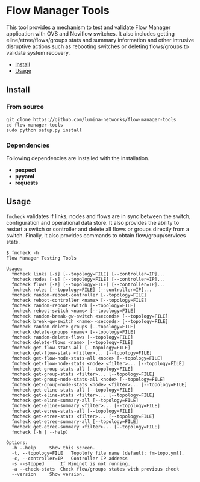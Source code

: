 # Flow Manager Tools

This tool provides a mechanism to test and validate Flow Manager application with OVS and Noviflow switches. It also includes getting eline/etree/flows/groups stats and summary information and other intrusive disruptive actions such as rebooting switches or deleting flows/groups to validate system recovery.

- [Install](#install)
- [Usage](#usage)

## Install

### From source

```
git clone https://github.com/lumina-networks/flow-manager-tools
cd flow-manager-tools
sudo python setup.py install
```

### Dependencies

Following dependencies are installed with the installation.

* **pexpect**
* **pyyaml**
* **requests**

## Usage

`fmcheck` validates if links, nodes and flows are in sync between the switch, configuration and operational data store. It also provides the ability to restart a switch or controller and delete all flows or groups directly from a switch. Finally, it also provides commands to obtain flow/group/services stats.

```
$ fmcheck -h
Flow Manager Testing Tools

Usage:
  fmcheck links [-s] [--topology=FILE] [--controller=IP]...
  fmcheck nodes [-s] [--topology=FILE] [--controller=IP]...
  fmcheck flows [-a] [--topology=FILE] [--controller=IP]...
  fmcheck roles [--topology=FILE] [--controller=IP]...
  fmcheck random-reboot-controller [--topology=FILE]
  fmcheck reboot-controller <name> [--topology=FILE]
  fmcheck random-reboot-switch [--topology=FILE]
  fmcheck reboot-switch <name> [--topology=FILE]
  fmcheck random-break-gw-switch <seconds> [--topology=FILE]
  fmcheck break-gw-switch <name> <seconds> [--topology=FILE]
  fmcheck random-delete-groups [--topology=FILE]
  fmcheck delete-groups <name> [--topology=FILE]
  fmcheck random-delete-flows [--topology=FILE]
  fmcheck delete-flows <name> [--topology=FILE]
  fmcheck get-flow-stats-all [--topology=FILE]
  fmcheck get-flow-stats <filter>... [--topology=FILE]
  fmcheck get-flow-node-stats-all <node> [--topology=FILE]
  fmcheck get-flow-node-stats <node> <filter>... [--topology=FILE]
  fmcheck get-group-stats-all [--topology=FILE]
  fmcheck get-group-stats <filter>... [--topology=FILE]
  fmcheck get-group-node-stats-all <node> [--topology=FILE]
  fmcheck get-group-node-stats <node> <filter>... [--topology=FILE]
  fmcheck get-eline-stats-all [--topology=FILE]
  fmcheck get-eline-stats <filter>... [--topology=FILE]
  fmcheck get-eline-summary-all [--topology=FILE]
  fmcheck get-eline-summary <filter>... [--topology=FILE]
  fmcheck get-etree-stats-all [--topology=FILE]
  fmcheck get-etree-stats <filter>... [--topology=FILE]
  fmcheck get-etree-summary-all [--topology=FILE]
  fmcheck get-etree-summary <filter>... [--topology=FILE]
  fmcheck (-h | --help)

Options:
  -h --help     Show this screen.
  -t, --topology=FILE   Topolofy file name [default: fm-topo.yml].
  -c, --controller=IP   Controller IP address
  -s --stopped      If Mininet is not running.
  -a --check-stats  Check flow/groups states with previous check
  --version     Show version.
```
